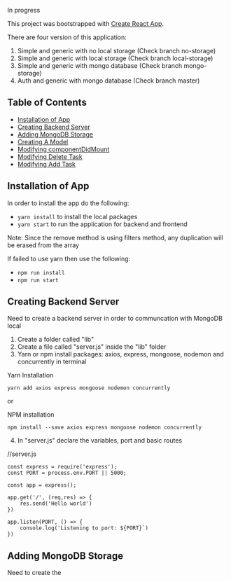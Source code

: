 In progress

This project was bootstrapped with [Create React App](https://github.com/facebookincubator/create-react-app).

There are four version of this application:
1. Simple and generic with no local storage (Check branch no-storage)
2. Simple and generic with local storage (Check branch local-storage)
3. Simple and generic with mongo database (Check branch mongo-storage)
4. Auth and generic with mongo database (Check branch master)

## Table of Contents
- [Installation of App](#installation-of-app)
- [Creating Backend Server](#creating-backend-server)
- [Adding MongoDB Storage](#adding-mongodb-storage)
- [Creating A Model](#creating-a-model)
- [Modifying componentDidMount](#adding-componentdidmount)
- [Modifying Delete Task](#modifying-delete-task)
- [Modifying Add Task](#modifiying-add-task)

## Installation of App

In order to install the app do the following:

* `yarn install` to install the local packages
* `yarn start` to run the application for backend and frontend

Note: Since the remove method is using filters method, any duplication will be erased from the array

If failed to use yarn then use the following:

* `npm run install`
* `npm run start`

## Creating Backend Server

Need to create a backend server in order to communcation with MongoDB local

1. Create a folder called "lib"
2. Create a file called "server.js" inside the "lib" folder
3. Yarn or npm install packages: axios, express, mongoose, nodemon and concurrently in terminal

Yarn Installation
~~~~~
yarn add axios express mongoose nodemon concurrently
~~~~~

or 

NPM installation
~~~~~
npm install --save axios express mongoose nodemon concurrently
~~~~~

4. In "server.js" declare the variables, port and basic routes

//server.js
~~~~~
const express = require('express');
const PORT = process.env.PORT || 5000;

const app = express();

app.get('/', (req,res) => {
    res.send('Hello world')
})

app.listen(PORT, () => {
    console.log('Listening to port: ${PORT}`)
})
~~~~~

## Adding MongoDB Storage

Need to create the 